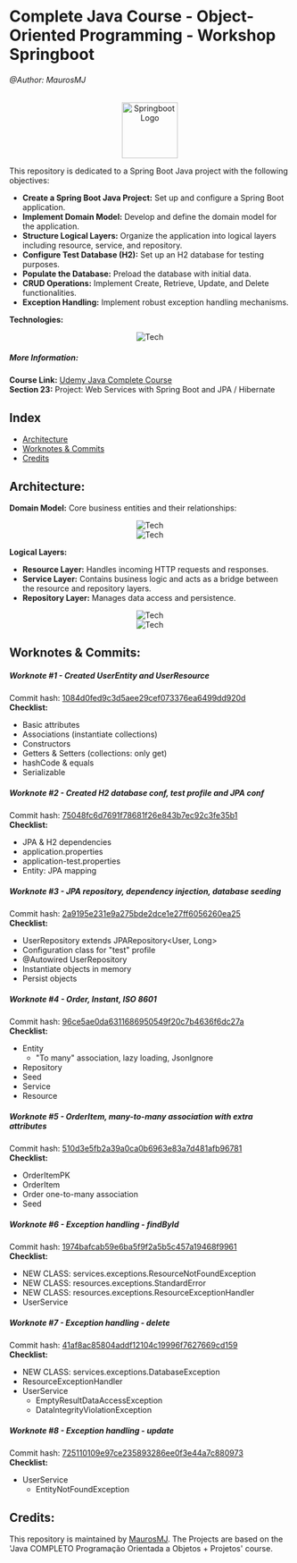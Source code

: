 # Complete Java Course - Object-Oriented Programming - Workshop Springboot

###### @Author: MaurosMJ
  
<div style="text-align:center;">
    <img src="https://imgur.com/7Aav4E3.png" alt="Springboot Logo" width="100" height="100">
</div>
  
This repository is dedicated to a Spring Boot Java project with the following objectives:

- **Create a Spring Boot Java Project:** Set up and configure a Spring Boot application.
- **Implement Domain Model:** Develop and define the domain model for the application.
- **Structure Logical Layers:** Organize the application into logical layers including resource, service, and repository.
- **Configure Test Database (H2):** Set up an H2 database for testing purposes.
- **Populate the Database:** Preload the database with initial data.
- **CRUD Operations:** Implement Create, Retrieve, Update, and Delete functionalities.
- **Exception Handling:** Implement robust exception handling mechanisms.

**Technologies:**

<div style="text-align:center;">
    <img src="https://imgur.com/VJ6m5sm.png" alt="Tech">
</div>
  
  
##### More Information:
**Course Link:** [Udemy Java Complete Course](https://www.udemy.com/course/java-curso-completo)  
**Section 23:** Project: Web Services with Spring Boot and JPA / Hibernate

## Index

- [Architecture](#architecture)
- [Worknotes & Commits](#worknotes--commits)
- [Credits](#credits)

## Architecture:

**Domain Model:**
Core business entities and their relationships:

<div style="text-align:center;">
    <img src="https://imgur.com/juHmOMK.png" alt="Tech">
</div>
  
<div style="text-align:center;">
    <img src="https://imgur.com/Wmfl6Dw.png" alt="Tech">
</div>

**Logical Layers:**
  
* **Resource Layer:** Handles incoming HTTP requests and responses.
* **Service Layer:** Contains business logic and acts as a bridge between the resource and repository layers.
* **Repository Layer:** Manages data access and persistence.
  

<div style="text-align:center;">
    <img src="https://imgur.com/tNu9ezP.png" alt="Tech">
</div>
  
<div style="text-align:center;">
    <img src="https://imgur.com/Wmfl6Dw.png" alt="Tech">
</div>
  
## Worknotes & Commits:

##### Worknote #1 - Created UserEntity and UserResource
Commit hash: [1084d0fed9c3d5aee29cef073376ea6499dd920d](https://github.com/MaurosMJ/curso-javacompletoWorkshopSpringboot/commit/1084d0fed9c3d5aee29cef073376ea6499dd920d)  
**Checklist:**
* Basic attributes
* Associations (instantiate collections)
* Constructors
* Getters & Setters (collections: only get)
* hashCode & equals
* Serializable

##### Worknote #2 - Created H2 database conf, test profile and JPA conf
Commit hash: [75048fc6d7691f78681f26e843b7ec92c3fe35b1](https://github.com/MaurosMJ/curso-javacompletoWorkshopSpringboot/commit/75048fc6d7691f78681f26e843b7ec92c3fe35b1)  
**Checklist:**
* JPA & H2 dependencies
* application.properties
* application-test.properties
* Entity: JPA mapping


##### Worknote #3 - JPA repository, dependency injection, database seeding 
Commit hash: [2a9195e231e9a275bde2dce1e27ff6056260ea25](https://github.com/MaurosMJ/curso-javacompletoWorkshopSpringboot/commit/2a9195e231e9a275bde2dce1e27ff6056260ea25)  
**Checklist:**
* UserRepository extends JPARepository<User, Long>
* Configuration class for "test" profile
* @Autowired UserRepository
* Instantiate objects in memory
* Persist objects 


##### Worknote #4 - Order, Instant, ISO 8601 
Commit hash: [96ce5ae0da6311686950549f20c7b4636f6dc27a](https://github.com/MaurosMJ/curso-javacompletoWorkshopSpringboot/commit/96ce5ae0da6311686950549f20c7b4636f6dc27a)  
**Checklist:**
* Entity
  * "To many" association, lazy loading, JsonIgnore
* Repository
* Seed
* Service
* Resource

##### Worknote #5 - OrderItem, many-to-many association with extra attributes
Commit hash: [510d3e5fb2a39a0ca0b6963e83a7d481afb96781](https://github.com/MaurosMJ/curso-javacompletoWorkshopSpringboot/commit/510d3e5fb2a39a0ca0b6963e83a7d481afb96781)  
**Checklist:**
* OrderItemPK
* OrderItem
* Order one-to-many association
* Seed 


##### Worknote #6 - Exception handling - findById
Commit hash: [1974bafcab59e6ba5f9f2a5b5c457a19468f9961](https://github.com/MaurosMJ/curso-javacompletoWorkshopSpringboot/commit/1974bafcab59e6ba5f9f2a5b5c457a19468f9961)  
**Checklist:**
* NEW CLASS: services.exceptions.ResourceNotFoundException
* NEW CLASS: resources.exceptions.StandardError
* NEW CLASS: resources.exceptions.ResourceExceptionHandler
* UserService 

##### Worknote #7 - Exception handling - delete
Commit hash: [41af8ac85804addf12104c19996f7627669cd159](https://github.com/MaurosMJ/curso-javacompletoWorkshopSpringboot/commit/41af8ac85804addf12104c19996f7627669cd159)  
**Checklist:**
* NEW CLASS: services.exceptions.DatabaseException
* ResourceExceptionHandler
* UserService
  * EmptyResultDataAccessException
  * DataIntegrityViolationException 


##### Worknote #8 - Exception handling - update
Commit hash: [725110109e97ce235893286ee0f3e44a7c880973](https://github.com/MaurosMJ/curso-javacompletoWorkshopSpringboot/commit/725110109e97ce235893286ee0f3e44a7c880973)  
**Checklist:**
* UserService
  * EntityNotFoundException 

## Credits:
This repository is maintained by [MaurosMJ](https://github.com/MaurosMJ). The Projects are based on the 'Java COMPLETO Programação Orientada a Objetos + Projetos' course.
